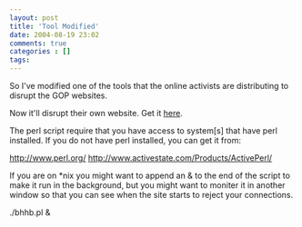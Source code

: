 ```yaml
---
layout: post
title: 'Tool Modified'
date: 2004-08-19 23:02
comments: true
categories : []
tags:
---
```

So I've modified one of the tools that the online activists are distributing to disrupt the GOP websites.

Now it'll disrupt their own website. Get it <a target="new" href="http://fusion94.org/bhhb.pl">here</a>.

The perl script require that you have access to system[s] that have perl installed. If you do not have perl installed, you can get it from:

<a target="new" href="http://www.perl.org/">http://www.perl.org/</a>
<a target="new" href="http://www.activestate.com/Products/ActivePerl/">http://www.activestate.com/Products/ActivePerl/</a>

If you are on *nix you might want to append an & to the end of the script to make it run in the background, but you might want to moniter it in another window so that you can see when the site starts to reject your connections.

./bhhb.pl &


